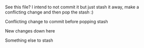 See this file? I intend to not commit it but just stash it away, make a conflicting change and then pop the stash :)

Conflicting change to commit before popping stash


New changes down here

Something else to stash
